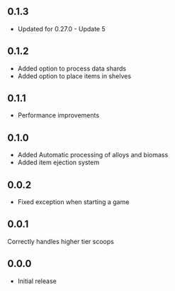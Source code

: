 ## 0.1.3
- Updated for 0.27.0 - Update 5

## 0.1.2
- Added option to process data shards
- Added option to place items in shelves

## 0.1.1
- Performance improvements

## 0.1.0
- Added Automatic processing of alloys and biomass
- Added item ejection system

## 0.0.2
- Fixed exception when starting a game

## 0.0.1
Correctly handles higher tier scoops

## 0.0.0
- Initial release